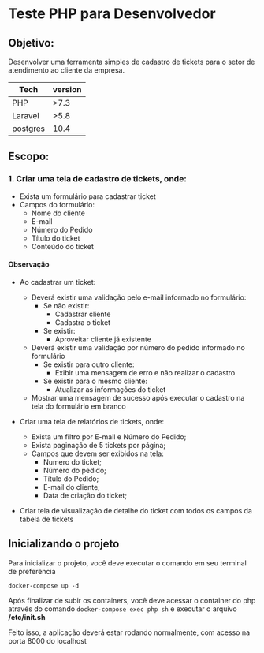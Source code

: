 # Teste PHP para Desenvolvedor

## Objetivo:
Desenvolver uma ferramenta simples de cadastro de tickets para o setor de atendimento ao cliente da empresa.

|Tech|version|
|---|---|
|PHP|>7.3|
|Laravel|>5.8|
|postgres|10.4|


## Escopo:
### 1. Criar uma tela de cadastro de tickets, onde:
- Exista um formulário para cadastrar ticket
- Campos do formulário:
	- Nome do cliente
	- E-mail
	- Número do Pedido
	- Título do ticket
	- Conteúdo do ticket

#### Observação
- Ao cadastrar um ticket:
	- Deverá existir uma validação pelo e-mail informado no formulário:
		- Se não existir:
			- Cadastrar cliente
			- Cadastra o ticket
		- Se existir:
			- Aproveitar cliente já existente
	- Deverá existir uma validação por número do pedido informado no formulário
		- Se existir para outro cliente:
			- Exibir uma mensagem de erro e não realizar o cadastro
		- Se existir para o mesmo cliente:
			- Atualizar as informações do ticket
	- Mostrar uma mensagem de sucesso após executar o cadastro na tela do formulário em branco

- Criar uma tela de relatórios de tickets, onde:
	- Exista um filtro por E-mail e Número do Pedido;
	- Exista paginação de 5 tickets por página;
	- Campos que devem ser exibidos na tela:
		- Numero do ticket;
		- Número do pedido;
		- Título do Pedido;
		- E-mail do cliente;
		- Data de criação do ticket;
- Criar tela de visualização de detalhe do ticket com todos os campos da tabela de tickets

## Inicializando o projeto
Para inicializar o projeto, você deve executar o comando em seu terminal de preferência
```
docker-compose up -d
```

Após finalizar de subir os containers, você deve acessar o container do php através do comando `docker-compose exec php sh` e executar o arquivo **/etc/init.sh**

Feito isso, a aplicação deverá estar rodando normalmente, com acesso na porta 8000 do localhost

